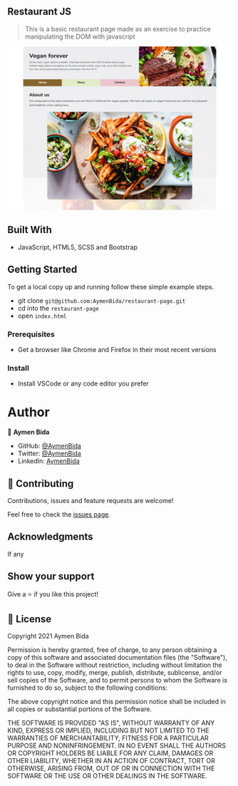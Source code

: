 ## Restaurant JS

> This is a basic restaurant page made as an exercise to practice manipulating the DOM with javascript

![screenshot](./src/images/screenshot.png)
## Built With 

- JavaScript, HTML5, SCSS and Bootstrap

## Getting Started

To get a local copy up and running follow these simple example steps.

- git clone `git@github.com:AymenBida/restaurant-page.git`
- cd into the `restaurant-page`
- open `index.html` 

### Prerequisites

- Get a browser like Chrome and Firefox in their most recent versions

### Install

- Install VSCode or any code editor you prefer

# Author

👤 **Aymen Bida**

- GitHub: [@AymenBida](https://github.com/AymenBida)
- Twitter: [@AymenBida](https://twitter.com/AymenBida)
- LinkedIn: [AymenBida](https://www.linkedin.com/in/aymenbida/)

## 🤝 Contributing

Contributions, issues and feature requests are welcome!

Feel free to check the [issues page](https://github.com/AymenBida/restaurant-page/issues).

## Acknowledgments

If any

## Show your support

Give a ⭐️ if you like this project!

## 📝 License

Copyright 2021 Aymen Bida

Permission is hereby granted, free of charge, to any person obtaining a copy of this software and associated documentation files (the "Software"), to deal in the Software without restriction, including without limitation the rights to use, copy, modify, merge, publish, distribute, sublicense, and/or sell copies of the Software, and to permit persons to whom the Software is furnished to do so, subject to the following conditions:

The above copyright notice and this permission notice shall be included in all copies or substantial portions of the Software.

THE SOFTWARE IS PROVIDED "AS IS", WITHOUT WARRANTY OF ANY KIND, EXPRESS OR IMPLIED, INCLUDING BUT NOT LIMITED TO THE WARRANTIES OF MERCHANTABILITY, FITNESS FOR A PARTICULAR PURPOSE AND NONINFRINGEMENT. IN NO EVENT SHALL THE AUTHORS OR COPYRIGHT HOLDERS BE LIABLE FOR ANY CLAIM, DAMAGES OR OTHER LIABILITY, WHETHER IN AN ACTION OF CONTRACT, TORT OR OTHERWISE, ARISING FROM, OUT OF OR IN CONNECTION WITH THE SOFTWARE OR THE USE OR OTHER DEALINGS IN THE SOFTWARE.